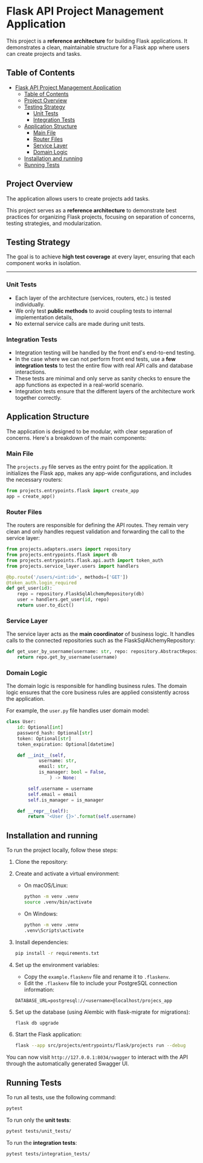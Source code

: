 # Flask API Project Management Application

This project is a **reference architecture** for building Flask applications. It demonstrates a clean, maintainable structure for a Flask app where users can create projects and tasks.


## Table of Contents

- [Flask API Project Management Application](#flask-api-project-management-application)
  - [Table of Contents](#table-of-contents)
  - [Project Overview](#project-overview)
  - [Testing Strategy](#testing-strategy)
    - [Unit Tests](#unit-tests)
    - [Integration Tests](#integration-tests)
  - [Application Structure](#application-structure)
    - [Main File](#main-file)
    - [Router Files](#router-files)
    - [Service Layer](#service-layer)
    - [Domain Logic](#domain-logic)
  - [Installation and running](#installation-and-running)
  - [Running Tests](#running-tests)

## Project Overview

The application allows users to create projects add tasks.

This project serves as a **reference architecture** to demonstrate best practices for organizing Flask projects, focusing on separation of concerns, testing strategies, and modularization. 

## Testing Strategy

The goal is to achieve **high test coverage** at every layer, ensuring that each component works in isolation.

****
### Unit Tests

- Each layer of the architecture (services, routers, etc.) is tested individually.
- We only test **public methods** to avoid coupling tests to internal implementation details, 
- No external service calls are made during unit tests.

### Integration Tests
- Integration testing will be handled by the front end's end-to-end testing.
- In the case where we can not perform front end tests, use a **few integration tests**  to test the entire flow with real API calls and database interactions.
- These tests are minimal and only serve as sanity checks to ensure the app functions as expected in a real-world scenario.
- Integration tests ensure that the different layers of the architecture work together correctly.

## Application Structure

The application is designed to be modular, with clear separation of concerns. Here's a breakdown of the main components:

### Main File

The `projects.py` file serves as the entry point for the application. It initializes the Flask app, makes any app-wide configurations, and includes the necessary routers:

```python
from projects.entrypoints.flask import create_app 
app = create_app()
```

### Router Files

The routers are responsible for defining the API routes. They remain very clean and only handles request validation and forwarding the call to the service layer:

```python
from projects.adapters.users import repository
from projects.entrypoints.flask import db
from projects.entrypoints.flask.api.auth import token_auth
from projects.service_layer.users import handlers

@bp.route('/users/<int:id>', methods=['GET'])
@token_auth.login_required
def get_user(id):
    repo = repository.FlaskSqlAlchemyRepository(db)
    user = handlers.get_user(id, repo)
    return user.to_dict()
```

### Service Layer

The service layer acts as the **main coordinator** of business logic. It handles calls to the connected repositories such as the FlaskSqlAlchemyRepository:

```python
def get_user_by_username(username: str, repo: repository.AbstractRepository):
    return repo.get_by_username(username)
```

### Domain Logic

The domain logic is responsible for handling business rules. The domain logic ensures that the core business rules are applied consistently across the application.

For example, the `user.py` file handles user domain model:

```python
class User:
    id: Optional[int]
    password_hash: Optional[str]
    token: Optional[str]
    token_expiration: Optional[datetime]

    def __init__(self, 
            username: str, 
            email: str, 
            is_manager: bool = False,
                ) -> None:

        self.username = username
        self.email = email
        self.is_manager = is_manager

    def __repr__(self):
        return '<User {}>'.format(self.username)

```

## Installation and running

To run the project locally, follow these steps:

1. Clone the repository:

2. Create and activate a virtual environment:

   - On macOS/Linux:

     ```bash
     python -m venv .venv
     source .venv/bin/activate
     ```

   - On Windows:

     ```bash
     python -m venv .venv
     .venv\Scripts\activate
     ```

3. Install dependencies:

   ```bash
   pip install -r requirements.txt
   ```

4. Set up the environment variables:

   - Copy the `example.flaskenv` file and rename it to `.flaskenv`.
   - Edit the `.flaskenv` file to include your PostgreSQL connection information:

   ```
   DATABASE_URL=postgresql://<username>@localhost/projecs_app
   ```

5. Set up the database (using Alembic with flask-migrate for migrations):

   ```bash
   flask db upgrade
   ```

6. Start the Flask application:

   ```bash
   flask --app src/projects/entrypoints/flask/projects run --debug
   ```

You can now visit `http://127.0.0.1:8034/swagger` to interact with the API through the automatically generated Swagger UI.

## Running Tests

To run all tests, use the following command:

```bash
pytest
```

To run only the **unit tests**:

```bash
pytest tests/unit_tests/
```

To run the **integration tests**:

```bash
pytest tests/integration_tests/
```
